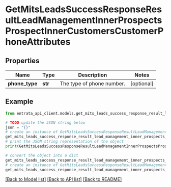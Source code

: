 # GetMitsLeadsSuccessResponseResultLeadManagementInnerProspectsProspectInnerCustomersCustomerPhoneAttributes


## Properties

Name | Type | Description | Notes
------------ | ------------- | ------------- | -------------
**phone_type** | **str** | The type of phone number. | [optional] 

## Example

```python
from entrata_api_client.models.get_mits_leads_success_response_result_lead_management_inner_prospects_prospect_inner_customers_customer_phone_attributes import GetMitsLeadsSuccessResponseResultLeadManagementInnerProspectsProspectInnerCustomersCustomerPhoneAttributes

# TODO update the JSON string below
json = "{}"
# create an instance of GetMitsLeadsSuccessResponseResultLeadManagementInnerProspectsProspectInnerCustomersCustomerPhoneAttributes from a JSON string
get_mits_leads_success_response_result_lead_management_inner_prospects_prospect_inner_customers_customer_phone_attributes_instance = GetMitsLeadsSuccessResponseResultLeadManagementInnerProspectsProspectInnerCustomersCustomerPhoneAttributes.from_json(json)
# print the JSON string representation of the object
print(GetMitsLeadsSuccessResponseResultLeadManagementInnerProspectsProspectInnerCustomersCustomerPhoneAttributes.to_json())

# convert the object into a dict
get_mits_leads_success_response_result_lead_management_inner_prospects_prospect_inner_customers_customer_phone_attributes_dict = get_mits_leads_success_response_result_lead_management_inner_prospects_prospect_inner_customers_customer_phone_attributes_instance.to_dict()
# create an instance of GetMitsLeadsSuccessResponseResultLeadManagementInnerProspectsProspectInnerCustomersCustomerPhoneAttributes from a dict
get_mits_leads_success_response_result_lead_management_inner_prospects_prospect_inner_customers_customer_phone_attributes_from_dict = GetMitsLeadsSuccessResponseResultLeadManagementInnerProspectsProspectInnerCustomersCustomerPhoneAttributes.from_dict(get_mits_leads_success_response_result_lead_management_inner_prospects_prospect_inner_customers_customer_phone_attributes_dict)
```
[[Back to Model list]](../README.md#documentation-for-models) [[Back to API list]](../README.md#documentation-for-api-endpoints) [[Back to README]](../README.md)


